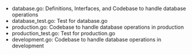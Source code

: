 - database.go: Definitions, Interfaces, and Codebase to handle database operations
- database_test.go: Test for database.go
- production.go: Codebase to handle database operations in production
- production_test.go: Test for production.go
- development.go: Codebase to handle database operations in development